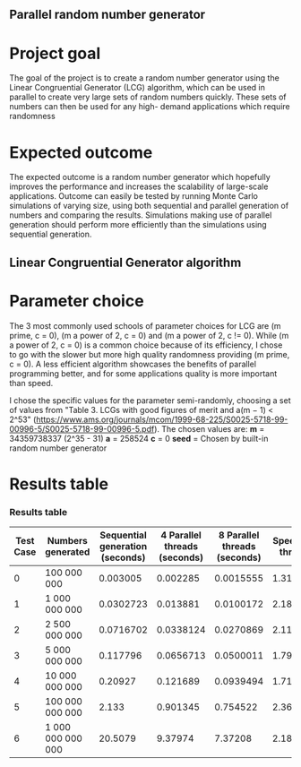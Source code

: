 ## Parallel random number generator

# Project goal
The goal of the project is to create a random number generator using the Linear
Congruential Generator (LCG) algorithm, which can be used in parallel to create very large
sets of random numbers quickly. These sets of numbers can then be used for any high-
demand applications which require randomness

# Expected outcome
The expected outcome is a random number generator which hopefully improves the
performance and increases the scalability of large-scale applications. Outcome can
easily be tested by running Monte Carlo simulations of varying size, using both
sequential and parallel generation of numbers and comparing the results. Simulations
making use of parallel generation should perform more efficiently than the simulations
using sequential generation.

## Linear Congruential Generator algorithm

# Parameter choice
The 3 most commonly used schools of parameter choices for LCG are (m prime, c = 0), (m a power of 2, c = 0) and (m a power of 2, c != 0).
While (m a power of 2, c = 0) is a common choice because of its efficiency, I chose to go with the slower but more high quality randomness
providing (m prime, c = 0). A less efficient algorithm showcases the benefits of parallel programming better, and for some applications quality 
is more important than speed.

I chose the specific values for the parameter semi-randomly, choosing a set of values from "Table 3. LCGs with good figures of merit and a(m − 1) < 2^53" (https://www.ams.org/journals/mcom/1999-68-225/S0025-5718-99-00996-5/S0025-5718-99-00996-5.pdf). 
The chosen values are:
**m** = 34359738337 (2^35 - 31)
**a** = 258524
**c** = 0
**seed** = Chosen by built-in random number generator

# Results table
### Results table
| Test Case | Numbers generated      | Sequential generation (seconds) | 4 Parallel threads (seconds) | 8 Parallel threads (seconds) | Speedup 4 threads | Speedup 8 threads |
|-----------|------------------------|-----------------------|--------------------|--------------------|-------------------|-------------------|
| 0         | 100 000 000            | 0.003005              | 0.002285           | 0.0015555          | 1.31509x          | 1.93185x          |
| 1         | 1 000 000 000          | 0.0302723             | 0.013881           | 0.0100172          | 2.1808×           | 3.02203×          |
| 2         | 2 500 000 000          | 0.0716702             | 0.0338124          | 0.0270869          | 2.119642x         | 2.64593x          |
| 3         | 5 000 000 000          | 0.117796              | 0.0656713          | 0.0500011          | 1.79372x          | 2.35586x          |
| 4         | 10 000 000 000         | 0.20927               | 0.121689           | 0.0939494          | 1.71971x          | 2.22747x          |
| 5         | 100 000 000 000        | 2.133                 | 0.901345           | 0.754522           | 2.36646x          | 2.82695x          |
| 6         | 1 000 000 000 000      | 20.5079               | 9.37974            | 7.37208            | 2.186403x         | 2.78183x          |
